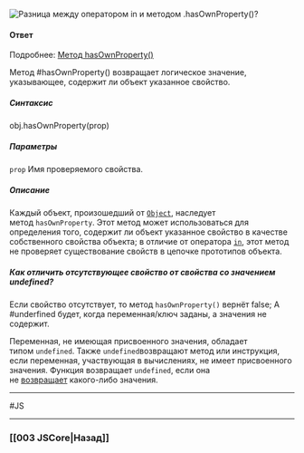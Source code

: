 ![Разница между оператором `in` и методом `.hasOwnProperty()`?](https://youtu.be/nvktMVFM0_M?t=102)


#### Ответ

Подробнее: [Метод hasOwnProperty()](https://developer.mozilla.org/ru/docs/Web/JavaScript/Reference/Global_Objects/Object/hasOwnProperty)

Метод #hasOwnProperty() возвращает логическое значение, указывающее, содержит ли объект указанное свойство.

##### Синтаксис
obj.hasOwnProperty(prop)

##### Параметры
`prop`  Имя проверяемого свойства.

##### Описание
Каждый объект, произошедший от [`Object`](https://developer.mozilla.org/ru/docs/Web/JavaScript/Reference/Global_Objects/Object), наследует метод `hasOwnProperty`. 
Этот метод может использоваться для определения того, содержит ли объект указанное свойство в качестве собственного свойства объекта; в отличие от оператора [`in`](https://developer.mozilla.org/ru/docs/Web/JavaScript/Reference/Operators/in), этот метод не проверяет существование свойств в цепочке прототипов объекта.

##### Как отличить отсутствующее свойство от свойства со значением undefined?

Если свойство отсутствует, то метод `hasOwnProperty()` вернёт false;
А #underfined будет, когда переменная/ключ заданы, а значения не содержит.

Переменная, не имеющая присвоенного значения, обладает типом `undefined`. 
Также `undefined`возвращают метод или инструкция, если переменная, участвующая в вычислениях, не имеет присвоенного значения. Функция возвращает `undefined`, если она не [возвращает](https://developer.mozilla.org/ru/docs/Web/JavaScript/Reference/Statements/return) какого-либо значения.

___
 #JS 

___

### [[003 JSCore|Назад]]